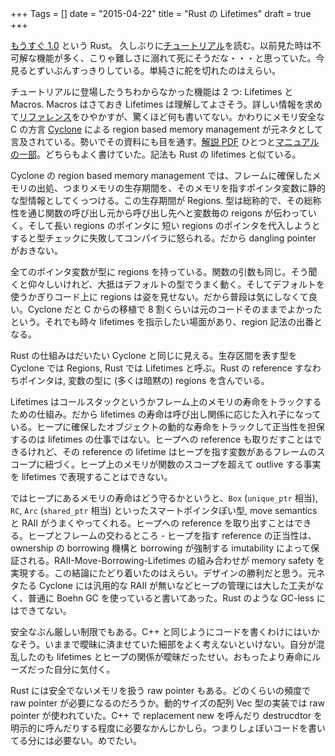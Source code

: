+++
Tags = []
date = "2015-04-22"
title = "Rust の Lifetimes"
draft = true
+++

[もうすぐ 1.0](http://blog.rust-lang.org/2015/02/13/Final-1.0-timeline.html) という Rust。
久しぶりに[チュートリアル](http://doc.rust-lang.org/nightly/book/)を読む。以前見た時は不可解な機能が多く、こりゃ難しさに溺れて死にそうだな・・・と思っていた。今見るとずいぶんすっきりしている。単純さに舵を切れたのはえらい。

チュートリアルに登場したうちわからなかった機能は 2 つ: Lifetimes と Macros. Macros はさておき Lifetimes は理解してよさそう。詳しい情報を求めて[リファレンス](http://doc.rust-lang.org/nightly/reference.html
)をひやかすが、驚くほど何も書いてない。かわりにメモリ安全な C の方言 [Cyclone](http://cyclone.thelanguage.org/) による region based memory management が元ネタとして言及されている。勢いでその資料にも目を通す。[解説 PDF](http://www.cs.umd.edu/projects/cyclone/papers/cyclone-regions.pdf) ひとつと[マニュアルの一部](http://cyclone.thelanguage.org/wiki/Memory%20Management%20Via%20Regions/)。どちらもよく書けていた。記法も Rust の lifetimes と似ている。

Cyclone の region based memory management では、フレームに確保したメモリの出処、つまりメモリの生存期間を、そのメモリを指すポインタ変数に静的な型情報としてくっつける。この生存期間が Regions. 型は総称的で、その総称性を通じ関数の呼び出し元から呼び出し先へと変数毎の reigons が伝わっていく。そして長い regions のポインタに 短い regions のポインタを代入しようとすると型チェックに失敗してコンパイラに怒られる。だから dangling pointer がおきない。

全てのポインタ変数が型に regions を持っている。関数の引数も同じ。そう聞くと仰々しいけれど、大抵はデフォルトの型でうまく動く。そしてデフォルトを使うかぎりコード上に regions は姿を見せない。だから普段は気にしなくて良い。Cyclone だと C からの移植で 8 割くらいは元のコードそのままでよかったという。それでも時々 lifetimes を指示したい場面があり、region 記法の出番となる。

Rust の仕組みはだいたい Cyclone と同じに見える。生存区間を表す型を Cyclone では Regions, Rust では Lifetimes と呼ぶ。Rust の reference すなわちポインタは, 変数の型に (多くは暗黙の) regions を含んでいる。

Lifetimes はコールスタックというかフレーム上のメモリの寿命をトラックするための仕組み。だから lifetimes の寿命は呼び出し関係に応じた入れ子になっている。ヒープに確保したオブジェクトの動的な寿命をトラックして正当性を担保するのは lifetimes の仕事ではない。ヒープへの reference も取りだすことはできるけれど、その reference の lifetime はヒープを指す変数があるフレームのスコープに紐づく。ヒープ上のメモリが関数のスコープを超えて outlive する事実を lifetimes で表現することはできない。

ではヒープにあるメモリの寿命はどう守るかというと、`Box` (`unique_ptr` 相当), `RC`, `Arc` (`shared_ptr` 相当) といったスマートポインタぽい型, move semantics と RAII がうまくやってくれる。ヒープへの reference を取り出すことはできる。ヒープとフレームの交わるところ - ヒープを指す reference の正当性は、ownership の borrowing 機構と borrowing が強制する imutability によって保証される。RAII-Move-Borrowing-Lifetimes の組み合わせが memory safety を実現する。この結論にたどり着いたのはえらい。デザインの勝利だと思う。元ネタたる Cyclone には汎用的な RAII が無いなどヒープの管理には大した工夫がなく、普通に Boehn GC を使っていると書いてあった。Rust のような GC-less にはできてない。

安全なぶん厳しい制限でもある。C++ と同じようにコードを書くわけにはいかなそう。いままで曖昧に済ませていた細部をよく考えないといけない。自分が混乱したのも lifetimes とヒープの関係が曖昧だったせい。おもったより寿命にルーズだった自分に気付く。

Rust には安全でないメモリを扱う raw pointer もある。どのくらいの頻度で raw pointer が必要になるのだろうか。動的サイズの配列 Vec 型の実装では raw pointer が使われていた。C++ で replacement new を呼んだり destrucdtor を明示的に呼んだりする程度に必要なかんじかしら。つまりしょぼいコードを書いてる分には必要ない。めでたい。
